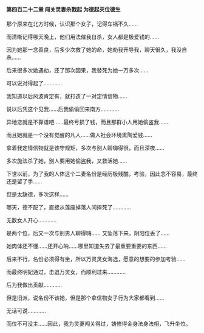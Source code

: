 #### 第四百二十二章 闯关灵妻杀戮起 为德起灭位德生


那个原来在北方时候，认识那个女子，记得车祸不久……

而清晰记得哪天晚上，他们用法催我自杀，女人都是极爱钱的……

因为她那一念善良，后多少次救了她的命，她劝我开导我，聊天很久，我没自杀……

后来很多次她遇劫，还了那次因果，我替死为她一万多次……

可以说对得起了…………

我知道以后风波肯定有，就打造了一对定情信物……

说以后凭这个见我……后我偷偷回来南方…………

异地恋就是不靠谱吧……最终亏损了钱，而且那群小人用她偷盗我……

而且她就是一个没有觉醒的凡人……做人社会环境熏陶爱钱……

拿着我定情信物就是该守规矩，多次与别人聊嗨得很，而且深夜……

多次施法杀了她，别人要用她偷盗我，又救活她……

下世以前，为了我的人体这个二妻名份是经历极残酷，考验，因此念不容易，最终还是留了手……

但是太缺德，多次这样……

哪天，德不配了，直接从莲座掉落人间摔死了…………

无数女人开心…………

是两个位，后又一次与别男人聊得嗨……
又坠落下来，阴阳位丢了……


她肉体还不懂……还开心呐……哪里知道失去了最重要重要的东西……

后来不行，名份必须得有坐，所以万灵灵女海选，愿意的想要的参加考验……

而最终明妃通过，击退万灵女，而顺利过来…………

后为我做出贡献…………

但是旧派，说名份不该她，但是那个拿信物女子行为大家都看到……

无话可说…………

而位不可没主……因此，我为灵妻闯关得过，铸修得金身法身法相，飞升坐位。

